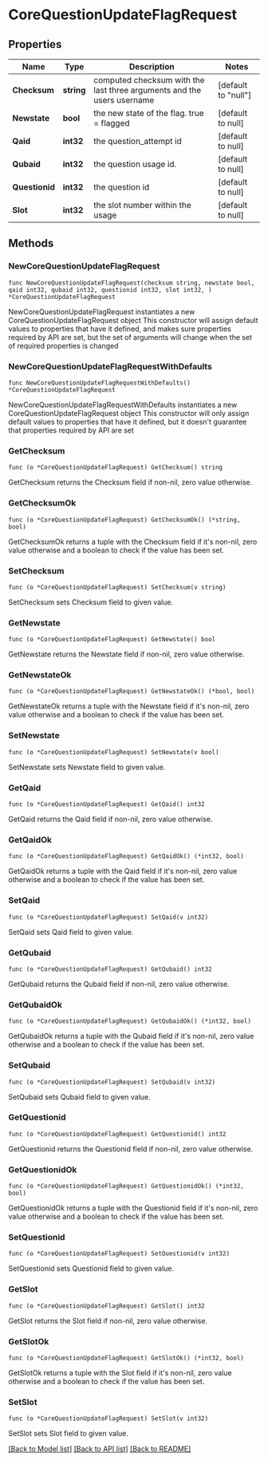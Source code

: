# CoreQuestionUpdateFlagRequest

## Properties

Name | Type | Description | Notes
------------ | ------------- | ------------- | -------------
**Checksum** | **string** | computed checksum with the last three arguments and                              the users username | [default to "null"]
**Newstate** | **bool** | the new state of the flag. true &#x3D; flagged | [default to null]
**Qaid** | **int32** | the question_attempt id | [default to null]
**Qubaid** | **int32** | the question usage id. | [default to null]
**Questionid** | **int32** | the question id | [default to null]
**Slot** | **int32** | the slot number within the usage | [default to null]

## Methods

### NewCoreQuestionUpdateFlagRequest

`func NewCoreQuestionUpdateFlagRequest(checksum string, newstate bool, qaid int32, qubaid int32, questionid int32, slot int32, ) *CoreQuestionUpdateFlagRequest`

NewCoreQuestionUpdateFlagRequest instantiates a new CoreQuestionUpdateFlagRequest object
This constructor will assign default values to properties that have it defined,
and makes sure properties required by API are set, but the set of arguments
will change when the set of required properties is changed

### NewCoreQuestionUpdateFlagRequestWithDefaults

`func NewCoreQuestionUpdateFlagRequestWithDefaults() *CoreQuestionUpdateFlagRequest`

NewCoreQuestionUpdateFlagRequestWithDefaults instantiates a new CoreQuestionUpdateFlagRequest object
This constructor will only assign default values to properties that have it defined,
but it doesn't guarantee that properties required by API are set

### GetChecksum

`func (o *CoreQuestionUpdateFlagRequest) GetChecksum() string`

GetChecksum returns the Checksum field if non-nil, zero value otherwise.

### GetChecksumOk

`func (o *CoreQuestionUpdateFlagRequest) GetChecksumOk() (*string, bool)`

GetChecksumOk returns a tuple with the Checksum field if it's non-nil, zero value otherwise
and a boolean to check if the value has been set.

### SetChecksum

`func (o *CoreQuestionUpdateFlagRequest) SetChecksum(v string)`

SetChecksum sets Checksum field to given value.


### GetNewstate

`func (o *CoreQuestionUpdateFlagRequest) GetNewstate() bool`

GetNewstate returns the Newstate field if non-nil, zero value otherwise.

### GetNewstateOk

`func (o *CoreQuestionUpdateFlagRequest) GetNewstateOk() (*bool, bool)`

GetNewstateOk returns a tuple with the Newstate field if it's non-nil, zero value otherwise
and a boolean to check if the value has been set.

### SetNewstate

`func (o *CoreQuestionUpdateFlagRequest) SetNewstate(v bool)`

SetNewstate sets Newstate field to given value.


### GetQaid

`func (o *CoreQuestionUpdateFlagRequest) GetQaid() int32`

GetQaid returns the Qaid field if non-nil, zero value otherwise.

### GetQaidOk

`func (o *CoreQuestionUpdateFlagRequest) GetQaidOk() (*int32, bool)`

GetQaidOk returns a tuple with the Qaid field if it's non-nil, zero value otherwise
and a boolean to check if the value has been set.

### SetQaid

`func (o *CoreQuestionUpdateFlagRequest) SetQaid(v int32)`

SetQaid sets Qaid field to given value.


### GetQubaid

`func (o *CoreQuestionUpdateFlagRequest) GetQubaid() int32`

GetQubaid returns the Qubaid field if non-nil, zero value otherwise.

### GetQubaidOk

`func (o *CoreQuestionUpdateFlagRequest) GetQubaidOk() (*int32, bool)`

GetQubaidOk returns a tuple with the Qubaid field if it's non-nil, zero value otherwise
and a boolean to check if the value has been set.

### SetQubaid

`func (o *CoreQuestionUpdateFlagRequest) SetQubaid(v int32)`

SetQubaid sets Qubaid field to given value.


### GetQuestionid

`func (o *CoreQuestionUpdateFlagRequest) GetQuestionid() int32`

GetQuestionid returns the Questionid field if non-nil, zero value otherwise.

### GetQuestionidOk

`func (o *CoreQuestionUpdateFlagRequest) GetQuestionidOk() (*int32, bool)`

GetQuestionidOk returns a tuple with the Questionid field if it's non-nil, zero value otherwise
and a boolean to check if the value has been set.

### SetQuestionid

`func (o *CoreQuestionUpdateFlagRequest) SetQuestionid(v int32)`

SetQuestionid sets Questionid field to given value.


### GetSlot

`func (o *CoreQuestionUpdateFlagRequest) GetSlot() int32`

GetSlot returns the Slot field if non-nil, zero value otherwise.

### GetSlotOk

`func (o *CoreQuestionUpdateFlagRequest) GetSlotOk() (*int32, bool)`

GetSlotOk returns a tuple with the Slot field if it's non-nil, zero value otherwise
and a boolean to check if the value has been set.

### SetSlot

`func (o *CoreQuestionUpdateFlagRequest) SetSlot(v int32)`

SetSlot sets Slot field to given value.



[[Back to Model list]](../README.md#documentation-for-models) [[Back to API list]](../README.md#documentation-for-api-endpoints) [[Back to README]](../README.md)


